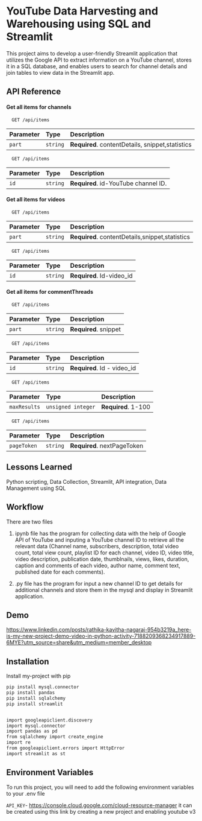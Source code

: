 
# YouTube Data Harvesting and Warehousing using SQL and Streamlit


This project aims to develop a user-friendly Streamlit application that utilizes the Google API to extract information on a YouTube channel, stores it in a SQL database, and enables users to search for channel details and join tables to view data in the Streamlit app.


## API Reference

#### Get all items for channels

```http
  GET /api/items
```

| Parameter | Type     | Description                |
| :-------- | :------- | :------------------------- |
| `part` | `string` | **Required**. contentDetails, snippet,statistics |

```http
  GET /api/items
```

| Parameter | Type     | Description                       |
| :-------- | :------- | :-------------------------------- |
| `id`      | `string` | **Required**. id-YouTube channel ID. |


#### Get all items for videos

```http
  GET /api/items
```

| Parameter | Type     | Description                       |
| :-------- | :------- | :-------------------------------- |
| `part`      | `string` | **Required**. contentDetails,snippet,statistics |

```http
  GET /api/items
```

| Parameter | Type     | Description                       |
| :-------- | :------- | :-------------------------------- |
| `id`      | `string` | **Required**. Id-video_id |

#### Get all items for commentThreads

```http
  GET /api/items
```

| Parameter | Type     | Description                       |
| :-------- | :------- | :-------------------------------- |
| `part`      | `string` | **Required**. snippet |

```http
  GET /api/items
```

| Parameter | Type     | Description                       |
| :-------- | :------- | :-------------------------------- |
| `id`      | `string` | **Required**. Id - video_id |

```http
  GET /api/items
```

| Parameter | Type     | Description                       |
| :-------- | :------- | :-------------------------------- |
| `maxResults`      | `unsigned integer` | **Required**. 1-100 |

```http
  GET /api/items
```

| Parameter | Type     | Description                       |
| :-------- | :------- | :-------------------------------- |
| `pageToken`      | `string` | **Required**. nextPageToken |


## Lessons Learned

Python scripting, Data Collection, Streamlit, API integration, Data Management using SQL  


## Workflow

There are two files

1. ipynb file has the program for collecting data with the help of Google API of YouTube and inputing a YouTube channel ID to retrieve all the relevant data (Channel name, subscribers, description, total video count, total view count, playlist ID for each channel, video ID, video title, video description, publication date, thumblnails, views, likes, duration, caption and comments of each video, author name, comment text, published date for each comments).

2. .py file has the program for input a new channel ID to get details for additional channels and store them in the mysql and display in Streamlit application.


## Demo

https://www.linkedin.com/posts/rathika-kavitha-nagaraj-954b3219a_here-is-my-new-project-demo-video-in-python-activity-7188209368234917889-6MYE?utm_source=share&utm_medium=member_desktop

## Installation

Install my-project with pip

```bash
pip install mysql.connector
pip install pandas
pip install sqlalchemy
pip install streamlit


import googleapiclient.discovery
import mysql.connector
import pandas as pd
from sqlalchemy import create_engine
import re
from googleapiclient.errors import HttpError
import streamlit as st

```
    
## Environment Variables

To run this project, you will need to add the following environment variables to your .env file

`API_KEY`- https://console.cloud.google.com/cloud-resource-manager it can be created using this link by creating a new project and enabling youtube v3

